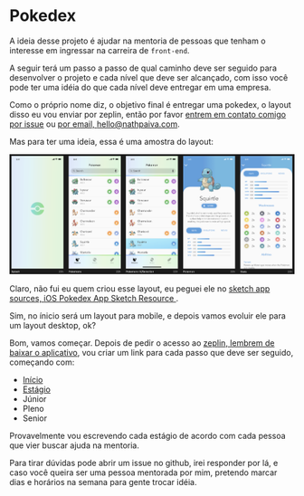 # Pokedex

A ideia desse projeto é ajudar na mentoria de pessoas que tenham o interesse em ingressar na carreira de `front-end`.

A seguir terá um passo a passo de qual caminho deve ser seguido para desenvolver o projeto e cada nível que deve ser alcançado, com isso você pode ter uma idéia do que cada nível deve entregar em uma empresa.

Como o próprio nome diz, o objetivo final é entregar uma pokedex, o layout disso eu vou enviar por zeplin, então por favor [entrem em contato comigo por issue](https://github.com/nathpaiva/pokedex/issues/1) ou [por email, hello@nathpaiva.com](mailto:hello@nathpaiva.com).

Mas para ter uma ideia, essa é uma amostra do layout:

![layout pokedex](layout-pokedex.png)

Claro, não fui eu quem criou esse layout, eu peguei ele no [sketch app sources, iOS Pokedex App Sketch Resource
](https://www.sketchappsources.com/free-source/3989-pokedex-app-sketch-freebie-resource.html).

Sim, no ínicio será um layout para mobile, e depois vamos evoluir ele para um layout desktop, ok?

Bom, vamos começar. Depois de pedir o acesso ao [zeplin, lembrem de baixar o aplicativo](https://zeplin.io/), vou criar um link para cada passo que deve ser seguido, começando com:

- [Início](https://github.com/nathpaiva/pokedex/blob/master/INICIO.md)
- [Estágio](https://github.com/nathpaiva/pokedex/blob/master/ESTAGIO.md)
- Júnior
- Pleno
- Senior

Provavelmente vou escrevendo cada estágio de acordo com cada pessoa que vier buscar ajuda na mentoria.

Para tirar dúvidas pode abrir um issue no github, irei responder por lá, e caso você queira ser uma pessoa mentorada por mim, pretendo marcar dias e horários na semana para gente trocar idéia.
